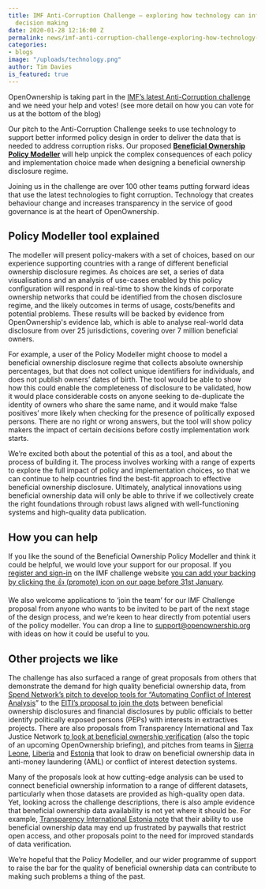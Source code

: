 ```yaml
---
title: IMF Anti-Corruption Challenge – exploring how technology can inform better
  decision making
date: 2020-01-28 12:16:00 Z
permalink: news/imf-anti-corruption-challenge-exploring-how-technology-can-inform-better-decision-making/
categories:
- blogs
image: "/uploads/technology.png"
author: Tim Davies
is_featured: true
---
```


OpenOwnership is taking part in the [IMF’s latest Anti-Corruption challenge](https://imfilab.brightidea.com/Anticorruption) and we need your help and votes! (see more detail on how you can vote for us at the bottom of the blog)

Our pitch to the Anti-Corruption Challenge seeks to use technology to support better informed policy design in order to deliver the data that is needed to address corruption risks. Our proposed **[Beneficial Ownership Policy Modeller](https://imfilab.brightidea.com/D358)** will help unpick the complex consequences of each policy and implementation choice made when designing a beneficial ownership disclosure regime.

Joining us in the challenge are over 100 other teams putting forward ideas that use the latest technologies to fight corruption. Technology that creates behaviour change and increases transparency in the service of good governance is at the heart of OpenOwnership.

## Policy Modeller tool explained

The modeller will present policy-makers with a set of choices, based on our experience supporting countries with a range of different beneficial ownership disclosure regimes. As choices are set, a series of data visualisations and an analysis of use-cases enabled by this policy configuration will respond in real-time to show the kinds of corporate ownership networks that could be identified from the chosen disclosure regime, and the likely outcomes in terms of usage, costs/benefits and potential problems. These results will be backed by evidence from OpenOwnership's evidence lab, which is able to analyse real-world data disclosure from over 25 jurisdictions, covering over 7 million beneficial owners.

For example, a user of the Policy Modeller might choose to model a beneficial ownership disclosure regime that collects absolute ownership percentages, but that does not collect unique identifiers for individuals, and does not publish owners’ dates of birth. The tool would be able to show how this could enable the completeness of disclosure to be validated, how it would place considerable costs on anyone seeking to de-duplicate the identity of owners who share the same name, and it would make ‘false positives’ more likely when checking for the presence of politically exposed persons. There are no right or wrong answers, but the tool will show policy makers the impact of certain decisions before costly implementation work starts.

We’re excited both about the potential of this as a tool, and about the process of building it. The process involves working with a range of experts to explore the full impact of policy and implementation choices, so that we can continue to help countries find the best-fit approach to effective beneficial ownership disclosure. Ultimately, analytical innovations using beneficial ownership data will only be able to thrive if we collectively create the right foundations through robust laws aligned with well-functioning systems and high-quality data publication.

## How you can help

If you like the sound of the Beneficial Ownership Policy Modeller and think it could be helpful, we would love your support for our proposal. If you [register and sign-in](https://imfilab.brightidea.com/ct/c_e_login.php#register) on the IMF challenge website [you can add your backing by clicking the 👍 (promote) icon on our page before 31st January](https://imfilab.brightidea.com/D358).

We also welcome applications to ‘join the team’ for our IMF Challenge proposal from anyone who wants to be invited to be part of the next stage of the design process, and we’re keen to hear directly from potential users of the policy modeller. You can drop a line to [support@openownership.org](mailto:support@openownership.org) with ideas on how it could be useful to you.

## Other projects we like

The challenge has also surfaced a range of great proposals from others that demonstrate the demand for high quality beneficial ownership data, from [Spend Network’s pitch to develop tools for “Automating Conflict of Interest Analysis](https://imfilab.brightidea.com/D328)” to the [EITI’s proposal to join the dots](https://imfilab.brightidea.com/D361) between beneficial ownership disclosures and financial disclosures by public officials to better identify politically exposed persons (PEPs) with interests in extractives projects. There are also proposals from Transparency International and Tax Justice Network [to look at beneficial ownership verification](https://imfilab.brightidea.com/D364) (also the topic of an upcoming OpenOwnership briefing), and pitches from teams in [Sierra Leone](https://imfilab.brightidea.com/D349), [Liberia](https://imfilab.brightidea.com/D306) and [Estonia](https://imfilab.brightidea.com/D360) that look to draw on beneficial ownership data in anti-money laundering (AML) or conflict of interest detection systems.

Many of the proposals look at how cutting-edge analysis can be used to connect beneficial ownership information to a range of different datasets, particularly when those datasets are provided as high-quality open data. Yet, looking across the challenge descriptions, there is also ample evidence that beneficial ownership data availability is not yet where it should be. For example, [Transparency International Estonia note](https://imfilab.brightidea.com/D360) that their ability to use beneficial ownership data may end up frustrated by paywalls that restrict open access, and other proposals point to the need for improved standards of data verification.

We’re hopeful that the Policy Modeller, and our wider programme of support to raise the bar for the quality of beneficial ownership data can contribute to making such problems a thing of the past.
